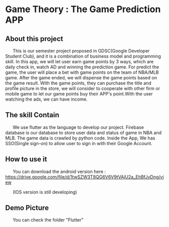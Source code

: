 # Game Theory : The Game Prediction APP

## About this project
&nbsp;&nbsp;&nbsp;&nbsp;&nbsp;&nbsp;This is our semester project proposed in GDSC(Google Developer Student Club), and it is a combination of business model and programming skill.
In this app, we will let user earn game points by 3 ways, which are daily check in, watch AD and winning the prediction game. For predict the game, the user will place a bet with game points on the team of NBA/MLB game. After the game ended, we will dispense the game points based on the game result. With the game points, they can purchase the title and profile picture in the store, we will consider to cooperate with other firm or mobile game to let our game points buy their APP's point.With the user watching the ads, we can have income.

## The skill Contain
&nbsp;&nbsp;&nbsp;&nbsp;&nbsp;&nbsp;We use flutter as the language to develop our project. Firebase database is our database to store user data and status of game in NBA and MLB. The game data is crawled by python code. Inside the App, We has SSO(Single sign-on) to allow user to sign in with their Google Account.

## How to use it
&nbsp;&nbsp;&nbsp;&nbsp;&nbsp;&nbsp;You can download the android version here : https://drive.google.com/file/d/1twSZW3T8QG6V6V9tVAjU2a_EhBfJyDng/view

&nbsp;&nbsp;&nbsp;&nbsp;&nbsp;&nbsp;(IOS version is still developing)

## Demo Picture
&nbsp;&nbsp;&nbsp;&nbsp;&nbsp;&nbsp;You can check the folder "Flutter"
